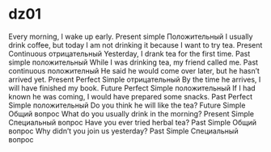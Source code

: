 # dz01
Every morning, I wake up early. Present simple Положительный
I usually drink coffee, but today I am not drinking it because I want to try tea.  Present Continuous отрицательный
Yesterday, I drank tea for the first time.  Past simple положительный
While I was drinking tea, my friend called me. Past continuous положителный
He said he would come over later, but he hasn’t arrived yet. Present Perfect Simple отрицательный
By the time he arrives, I will have finished my book. Future Perfect Simple положительный
If I had known he was coming, I would have prepared some snacks. Past Perfect Simple положительный
Do you think he will like the tea? Future Simple Общий вопрос
What do you usually drink in the morning? Present Simple Специальный вопрос
Have you ever tried herbal tea? Past Simple Общий вопрос
Why didn’t you join us yesterday? Past Simple Специальный вопрос
